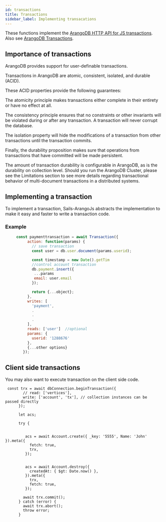 ```yaml
---
id: transactions
title: Transactions
sidebar_label: Implementing transacations
---
```


These functions implement the [ArangoDB HTTP API for JS transactions](https://www.arangodb.com/docs/stable/http/transaction-js-transaction.html). Also see [ArangoDB Transactions](https://www.arangodb.com/docs/stable/transactions.html).

## Importance of transactions

ArangoDB provides support for user-definable transactions.

Transactions in ArangoDB are atomic, consistent, isolated, and durable (ACID).

These ACID properties provide the following guarantees:

The atomicity principle makes transactions either complete in their entirety or have no effect at all.

The consistency principle ensures that no constraints or other invariants will be violated during or after any transaction. A transaction will never corrupt the database.

The isolation property will hide the modifications of a transaction from other transactions until the transaction commits.

Finally, the durability proposition makes sure that operations from transactions that have committed will be made persistent.

The amount of transaction durability is configurable in ArangoDB, as is the durability on collection level.
Should you run the ArangoDB Cluster, please see the Limitations section to see more details regarding transactional behavior of multi-document transactions in a distributed systems.

## Implementing a transaction

To implement a transaction, Sails-ArangoJs abstracts the implementation to make it easy and faster to write a transaction code.

### Example

```js
     const paymenttransaction = await Transaction({
          action: function(params) {
            // save transaction
            const user = db.user.document(params.userid);

            const timestamp = new Date().getTim
            //control account transaction
            db.payment.insert({
             ...params
             email: user.email
            });

            return {...object};
          },
          writes: [
            'payment',
            .
            .
            .
          ],
          reads: ['user']  //optional
          params: {
            userid: '1288676'
          },
          {...other options}
        });

```

## Client side transactions

You may also want to execute transaction on the client side code.

```
 const trx = await dbConnection.beginTransaction({
        // read: ['vertices'],
        write: ['account', 'tx'], // collection instances can be passed directly
      });

      let acs;

      try {


         acs = await Account.create({ _key: '5555', Name: 'John' }).meta({
           fetch: true,
           trx,
         });


         acs = await Account.destroy({
           createdAt: { $gt: Date.now() },
         }).meta({
           trx,
           fetch: true,
         });

        await trx.commit();
      } catch (error) {
        await trx.abort();
        throw error;
      }


```
